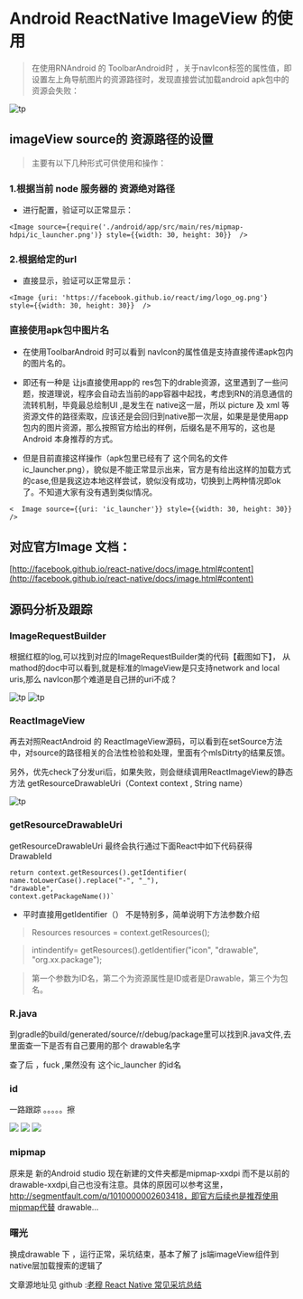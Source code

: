 
# Android ReactNative ImageView 的使用

> 在使用RNAndroid 的 ToolbarAndroid时 ，关于navIcon标签的属性值，即设置左上角导航图片的资源路径时，发现直接尝试加载android apk包中的资源会失败：

![tp](http://s10.sinaimg.cn/mw690/001qH9BXgy6YmkDPml349&690)
## imageView source的 资源路径的设置
> 主要有以下几种形式可供使用和操作：

### 1.根据当前 node 服务器的 资源绝对路径
* 进行配置，验证可以正常显示：

`<Image source={require('./android/app/src/main/res/mipmap-hdpi/ic_launcher.png')} style={{width: 30, height: 30}}  />`
        


### 2.根据给定的url
* 直接显示，验证可以正常显示：

`<Image {uri: 'https://facebook.github.io/react/img/logo_og.png'} style={{width: 30, height: 30}}  />`
        
### 直接使用apk包中图片名

* 在使用ToolbarAndroid 时可以看到 navIcon的属性值是支持直接传递apk包内的图片名的。

* 即还有一种是 让js直接使用app的 res包下的drable资源，这里遇到了一些问题，按道理说，程序会自动去当前的app容器中起找，考虑到RN的消息通信的流转机制，毕竟最总绘制UI ,是发生在 native这一层，所以 picture 及 xml 等资源文件的路径索取，应该还是会回归到native那一次层，如果是是使用app包内的图片资源，那么按照官方给出的样例，后缀名是不用写的，这也是Android 本身推荐的方式。

* 但是目前直接这样操作（apk包里已经有了 这个同名的文件ic_launcher.png），貌似是不能正常显示出来，官方是有给出这样的加载方式的case,但是我这边本地这样尝试，貌似没有成功，切换到上两种情况即ok了。不知道大家有没有遇到类似情况。

`<  Image source={{uri: 'ic_launcher'}} style={{width: 30, height: 30}} />`


## 对应官方Image 文档：
[http://facebook.github.io/react-native/docs/image.html#content](http://facebook.github.io/react-native/docs/image.html#content)


## 源码分析及跟踪

### ImageRequestBuilder
根据红框的log,可以找到对应的ImageRequestBuilder类的代码【截图如下】，
从mathod的doc中可以看到,就是标准的ImageView是只支持network and local uris,那么 navIcon那个难道是自己拼的uri不成？

![tp](http://s2.sinaimg.cn/mw690/001qH9BXgy6Ymmq55CNb1&690)
![tp](http://s15.sinaimg.cn/mw690/001qH9BXgy6Ymmq8j1Ace&690)




### ReactImageView
再去对照ReactAndroid 的 ReactImageView源码，可以看到在setSource方法中，对source的路径相关的合法性检验和处理，里面有个mIsDitrty的结果反馈。

另外，优先check了分发uri后，如果失败，则会继续调用ReactImageView的静态方法 getResourceDrawableUri（Context context , String name）

![tp](http://s10.sinaimg.cn/mw690/001qH9BXgy6YmmQzrJv59&690)

### getResourceDrawableUri
getResourceDrawableUri 最终会执行通过下面React中如下代码获得DrawableId

	return context.getResources().getIdentifier(
	name.toLowerCase().replace("-", "_"),
	"drawable",
	context.getPackageName())`

* 平时直接用getIdentifier（） 不是特别多，简单说明下方法参数介绍

> Resources resources = context.getResources();
 
>intindentify= getResources().getIdentifier("icon", "drawable", "org.xx.package");

> 第一个参数为ID名，第二个为资源属性是ID或者是Drawable，第三个为包名。 

### R.java
到gradle的build/generated/source/r/debug/package里可以找到R.java文件,去里面查一下是否有自己要用的那个 drawable名字

查了后 ，fuck ,果然没有 这个ic_launcher 的id名



### id
一路跟踪 。。。。。擦

![](http://s11.sinaimg.cn/mw690/001qH9BXgy6YmoZpFLIba&690)
![](http://s1.sinaimg.cn/mw690/001qH9BXgy6YmoZutfq90&690)
![](http://s5.sinaimg.cn/mw690/001qH9BXgy6YmoZycRu64&690)



### mipmap
原来是 新的Android studio 现在新建的文件夹都是mipmap-xxdpi 而不是以前的drawable-xxdpi,自己也没有注意。具体的原因可以参考这里，http://segmentfault.com/q/1010000002603418，即官方后续也是推荐使用mipmap代替 drawable...

### 曙光
换成drawable 下 ，运行正常，采坑结束，基本了解了 js端imageView组件到native层加载搜索的逻辑了


文章源地址见 github :[老穆 React Native 常见采坑总结](https://github.com/yipengmu/ReactNative_Android_QA/blob/master/README.md)